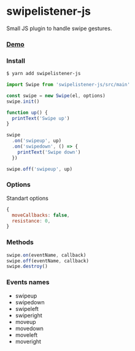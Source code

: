 # swipelistener-js

Small JS plugin to handle swipe gestures.

### [Demo](https://yurayarosh.github.io/swipelistener-js/)

### Install

```bash
$ yarn add swipelistener-js
```

```js
import Swipe from 'swipelistener-js/src/main'

const swipe = new Swipe(el, options)
swipe.init()

function up() {
  printText('Swipe up')
}

swipe
  .on('swipeup', up)
  .on('swipedown', () => {
    printText('Swipe down')
  })

swipe.off('swipeup', up)
```

### Options

Standart options
```js
{
  moveCallbacks: false,
  resistance: 0,
}
```

### Methods

```js
swipe.on(eventName, callback)
swipe.off(eventName, callback)
swipe.destroy() 
```

### Events names

* swipeup
* swipedown
* swipeleft
* swiperight
* moveup
* movedown
* moveleft
* moveright
